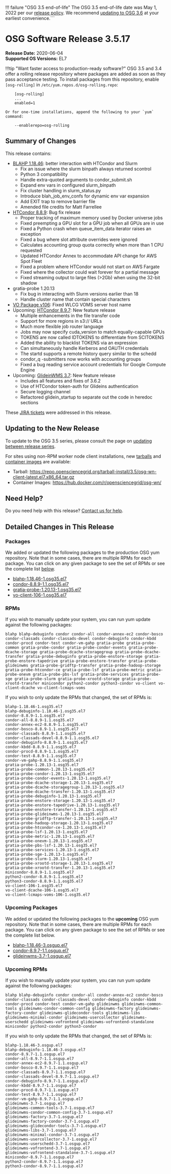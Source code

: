 !!! failure "OSG 3.5 end-of-life"
    The OSG 3.5 end-of-life date was May 1, 2022 per our
    [release policy](https://opensciencegrid.org/technology/policy/release-series/).
    We recommend
    [updating to OSG 3.6](../updating-to-osg-36.md)
    at your earliest convenience.```

OSG Software Release 3.5.17
===========================

**Release Date:** 2020-06-04    
**Supported OS Versions:** EL7

!!!tip "Want faster access to production-ready software?"
    OSG 3.5 and 3.4 offer a rolling release repository where packages are added as soon as they pass acceptance testing.
    To install packages from this repository, enable `[osg-rolling]` in `/etc/yum.repos.d/osg-rolling.repo`:

        [osg-rolling]
        ...
        enabled=1

    Or for one-time installations, append the following to your `yum` command:

        --enablerepo=osg-rolling

Summary of Changes
------------------

This release contains:

-   [BLAHP 1.18.46](https://github.com/htcondor/BLAH/releases/tag/v1.18.46): better interaction with HTCondor and Slurm
    -   Fix an issue where the slurm binpath always returned scontrol
    -   Python 3 compatibility
    -   Handle extra-quoted arguments to condor\_submit.sh
    -   Expand env vars in configured slurm\_binpath
    -   Fix cluster handling in slurm\_status.py
    -   Introduce blah\_job\_env\_confs for dynamic env var expansion
    -   Add EXIT trap to remove barrier file
    -   Amended file credits for Matt Farrellee
-   [HTCondor 8.8.9](https://www-auth.cs.wisc.edu/lists/htcondor-world/2020/msg00007.shtml): Bug fix release
    - Proper tracking of maximum memory used by Docker universe jobs
    - Fixed preempting a GPU slot for a GPU job when all GPUs are in use
    - Fixed a Python crash when queue\_item\_data iterator raises an exception
    - Fixed a bug where slot attribute overrides were ignored
    - Calculates accounting group quota correctly when more than 1 CPU requested
    - Updated HTCondor Annex to accommodate API change for AWS Spot Fleet
    - Fixed a problem where HTCondor would not start on AWS Fargate
    - Fixed where the collector could wait forever for a partial message
    - Fixed streaming output to large files (>2Gb) when using the 32-bit shadow
-   gratia-probe 1.20.13
    -   Fix bug in interacting with Slurm versions earlier than 18
    -   Handle cluster name that contain special characters
-   [VO Package v106](https://github.com/opensciencegrid/osg-vo-config/releases/tag/release-106): Fixed WLCG VOMS server host name
-   Upcoming: [HTCondor 8.9.7](https://www-auth.cs.wisc.edu/lists/htcondor-world/2020/msg00010.shtml): New feature release
    -    Multiple enhancements in the file transfer code
    -    Support for more regions in s3:// URLs
    -    Much more flexible job router language
    -    Jobs may now specify cuda\_version to match equally-capable GPUs
    -    TOKENS are now called IDTOKENS to differentiate from SCITOKENS
    -    Added the ability to blacklist TOKENS via an expression
    -    Can simultaneously handle Kerberos and OAUTH credentials
    -    The startd supports a remote history query similar to the schedd
    -    condor\_q -submitters now works with accounting groups
    -    Fixed a bug reading service account credentials for Google Compute Engine
-   Upcoming: [GlideinWMS 3.7](https://glideinwms.fnal.gov/doc.v3_7/history.html#development): New feature release
    -   Includes all features and fixes of 3.6.2
    -   Use of HTCondor token-auth for Glideins authentication
    -   Secure logging channel
    -   Refactored glidein\_startup to separate out the code in heredoc sections

These
[JIRA tickets](https://jira.opensciencegrid.org/issues/?jql=project%20%3D%20SOFTWARE%20AND%20fixVersion%20%3D%203.5.17%20ORDER%20BY%20priority%20DESC%2C%20key%20DESC)
were addressed in this release.

Updating to the New Release
---------------------------

To update to the OSG 3.5 series, please consult the page on
[updating between release series](../updating-to-osg-35.md).

For sites using non-RPM worker node client installations, new [tarballs](../../worker-node/install-wn-tarball.md) and
[container images](../../worker-node/using-wn-containers.md) are available:

- Tarball: <https://repo.opensciencegrid.org/tarball-install/3.5/osg-wn-client-latest.el7.x86_64.tar.gz>
- Container Images: <https://hub.docker.com/r/opensciencegrid/osg-wn/>

Need Help?
----------

Do you need help with this release? [Contact us for help](../../common/help.md).

Detailed Changes in This Release
--------------------------------

### Packages

We added or updated the following packages to the production OSG yum repository.
Note that in some cases, there are multiple RPMs for each package.
You can click on any given package to see the set of RPMs or see the complete list [below](#rpms).

-   [blahp-1.18.46-1.osg35.el7](https://koji.chtc.wisc.edu/koji/search?match=glob&type=build&terms=blahp-1.18.46-1.osg35.el7)
-   [condor-8.8.9-1.1.osg35.el7](https://koji.chtc.wisc.edu/koji/search?match=glob&type=build&terms=condor-8.8.9-1.1.osg35.el7)
-   [gratia-probe-1.20.13-1.osg35.el7](https://koji.chtc.wisc.edu/koji/search?match=glob&type=build&terms=gratia-probe-1.20.13-1.osg35.el7)
-   [vo-client-106-1.osg35.el7](https://koji.chtc.wisc.edu/koji/search?match=glob&type=build&terms=vo-client-106-1.osg35.el7)

### RPMs

If you wish to manually update your system, you can run yum update against the following packages:

    blahp blahp-debuginfo condor condor-all condor-annex-ec2 condor-bosco condor-classads condor-classads-devel condor-debuginfo condor-kbdd condor-procd condor-test condor-vm-gahp gratia-probe gratia-probe-common gratia-probe-condor gratia-probe-condor-events gratia-probe-dcache-storage gratia-probe-dcache-storagegroup gratia-probe-dcache-transfer gratia-probe-debuginfo gratia-probe-enstore-storage gratia-probe-enstore-tapedrive gratia-probe-enstore-transfer gratia-probe-glideinwms gratia-probe-gridftp-transfer gratia-probe-hadoop-storage gratia-probe-htcondor-ce gratia-probe-lsf gratia-probe-metric gratia-probe-onevm gratia-probe-pbs-lsf gratia-probe-services gratia-probe-sge gratia-probe-slurm gratia-probe-xrootd-storage gratia-probe-xrootd-transfer minicondor python2-condor python3-condor vo-client vo-client-dcache vo-client-lcmaps-voms

If you wish to only update the RPMs that changed, the set of RPMs is:

``` file
blahp-1.18.46-1.osg35.el7
blahp-debuginfo-1.18.46-1.osg35.el7
condor-8.8.9-1.1.osg35.el7
condor-all-8.8.9-1.1.osg35.el7
condor-annex-ec2-8.8.9-1.1.osg35.el7
condor-bosco-8.8.9-1.1.osg35.el7
condor-classads-8.8.9-1.1.osg35.el7
condor-classads-devel-8.8.9-1.1.osg35.el7
condor-debuginfo-8.8.9-1.1.osg35.el7
condor-kbdd-8.8.9-1.1.osg35.el7
condor-procd-8.8.9-1.1.osg35.el7
condor-test-8.8.9-1.1.osg35.el7
condor-vm-gahp-8.8.9-1.1.osg35.el7
gratia-probe-1.20.13-1.osg35.el7
gratia-probe-common-1.20.13-1.osg35.el7
gratia-probe-condor-1.20.13-1.osg35.el7
gratia-probe-condor-events-1.20.13-1.osg35.el7
gratia-probe-dcache-storage-1.20.13-1.osg35.el7
gratia-probe-dcache-storagegroup-1.20.13-1.osg35.el7
gratia-probe-dcache-transfer-1.20.13-1.osg35.el7
gratia-probe-debuginfo-1.20.13-1.osg35.el7
gratia-probe-enstore-storage-1.20.13-1.osg35.el7
gratia-probe-enstore-tapedrive-1.20.13-1.osg35.el7
gratia-probe-enstore-transfer-1.20.13-1.osg35.el7
gratia-probe-glideinwms-1.20.13-1.osg35.el7
gratia-probe-gridftp-transfer-1.20.13-1.osg35.el7
gratia-probe-hadoop-storage-1.20.13-1.osg35.el7
gratia-probe-htcondor-ce-1.20.13-1.osg35.el7
gratia-probe-lsf-1.20.13-1.osg35.el7
gratia-probe-metric-1.20.13-1.osg35.el7
gratia-probe-onevm-1.20.13-1.osg35.el7
gratia-probe-pbs-lsf-1.20.13-1.osg35.el7
gratia-probe-services-1.20.13-1.osg35.el7
gratia-probe-sge-1.20.13-1.osg35.el7
gratia-probe-slurm-1.20.13-1.osg35.el7
gratia-probe-xrootd-storage-1.20.13-1.osg35.el7
gratia-probe-xrootd-transfer-1.20.13-1.osg35.el7
minicondor-8.8.9-1.1.osg35.el7
python2-condor-8.8.9-1.1.osg35.el7
python3-condor-8.8.9-1.1.osg35.el7
vo-client-106-1.osg35.el7
vo-client-dcache-106-1.osg35.el7
vo-client-lcmaps-voms-106-1.osg35.el7
```

### Upcoming Packages

We added or updated the following packages to the **upcoming** OSG yum repository. Note that in some cases, there are multiple RPMs for each package. You can click on any given package to see the set of RPMs or see the complete list below.

-   [blahp-1.18.46-3.osgup.el7](https://koji.chtc.wisc.edu/koji/search?match=glob&type=build&terms=blahp-1.18.46-3.osgup.el7)
-   [condor-8.9.7-1.1.osgup.el7](https://koji.chtc.wisc.edu/koji/search?match=glob&type=build&terms=condor-8.9.7-1.1.osgup.el7)
-   [glideinwms-3.7-1.osgup.el7](https://koji.chtc.wisc.edu/koji/search?match=glob&type=build&terms=glideinwms-3.7-1.osgup.el7)

### Upcoming RPMs

If you wish to manually update your system, you can run yum update against the following packages:

    blahp blahp-debuginfo condor condor-all condor-annex-ec2 condor-bosco condor-classads condor-classads-devel condor-debuginfo condor-kbdd condor-procd condor-test condor-vm-gahp glideinwms glideinwms-common-tools glideinwms-condor-common-config glideinwms-factory glideinwms-factory-condor glideinwms-glidecondor-tools glideinwms-libs glideinwms-minimal-condor glideinwms-usercollector glideinwms-userschedd glideinwms-vofrontend glideinwms-vofrontend-standalone minicondor python2-condor python3-condor

If you wish to only update the RPMs that changed, the set of RPMs is:

``` file
blahp-1.18.46-3.osgup.el7
blahp-debuginfo-1.18.46-3.osgup.el7
condor-8.9.7-1.1.osgup.el7
condor-all-8.9.7-1.1.osgup.el7
condor-annex-ec2-8.9.7-1.1.osgup.el7
condor-bosco-8.9.7-1.1.osgup.el7
condor-classads-8.9.7-1.1.osgup.el7
condor-classads-devel-8.9.7-1.1.osgup.el7
condor-debuginfo-8.9.7-1.1.osgup.el7
condor-kbdd-8.9.7-1.1.osgup.el7
condor-procd-8.9.7-1.1.osgup.el7
condor-test-8.9.7-1.1.osgup.el7
condor-vm-gahp-8.9.7-1.1.osgup.el7
glideinwms-3.7-1.osgup.el7
glideinwms-common-tools-3.7-1.osgup.el7
glideinwms-condor-common-config-3.7-1.osgup.el7
glideinwms-factory-3.7-1.osgup.el7
glideinwms-factory-condor-3.7-1.osgup.el7
glideinwms-glidecondor-tools-3.7-1.osgup.el7
glideinwms-libs-3.7-1.osgup.el7
glideinwms-minimal-condor-3.7-1.osgup.el7
glideinwms-usercollector-3.7-1.osgup.el7
glideinwms-userschedd-3.7-1.osgup.el7
glideinwms-vofrontend-3.7-1.osgup.el7
glideinwms-vofrontend-standalone-3.7-1.osgup.el7
minicondor-8.9.7-1.1.osgup.el7
python2-condor-8.9.7-1.1.osgup.el7
python3-condor-8.9.7-1.1.osgup.el7
```
